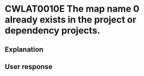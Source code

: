 # CWLAT0010E The map name 0 already exists in the project or dependency projects.

## Explanation

## User response